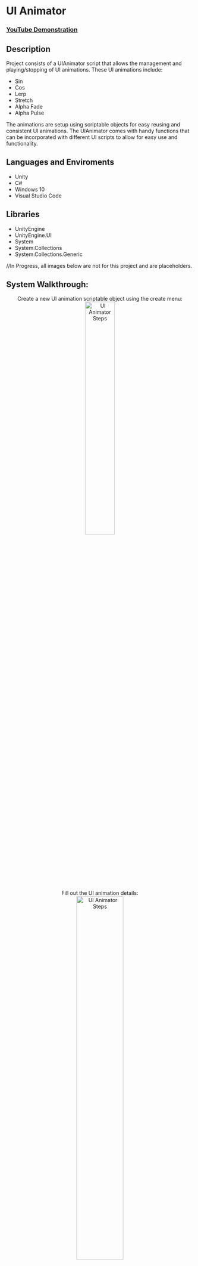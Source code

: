 <h1>UI Animator</h1>
 
 ### [YouTube Demonstration](https://www.youtube.com/watch?v=7AJznm7RjCM)

<h2>Description</h2>
Project consists of a UIAnimator script that allows the management and playing/stopping of UI animations. These UI animations include:

- Sin
- Cos
- Lerp
- Stretch
- Alpha Fade
- Alpha Pulse

The animations are setup using scriptable objects for easy reusing and consistent UI animations. The UIAnimator comes with handy functions that can be incorporated with different UI scripts to allow for easy use and functionality.
<br/>

<h2>Languages and Enviroments</h2>

- Unity
- C#
- Windows 10
- Visual Studio Code

<h2>Libraries</h2>

- UnityEngine
- UnityEngine.UI
- System
- System.Collections
- System.Collections.Generic

//In Progress, all images below are not for this project and are placeholders.

<h2>System Walkthrough:</h2>
<p align="center">
Create a new UI animation scriptable object using the create menu: <br/>
<img src="https://i.imgur.com/xB3VrTb.png" height="40%" width="40%" alt="UI Animator Steps"/>
<br />
<br />
Fill out the UI animation details: <br/>
<img src="https://i.imgur.com/RyuKheZ.png" height="50%" width="50%" alt="UI Animator Steps"/>
<br />
<br />
Create your UI script, and attach it to a gameobject: <br/>
<img src="https://i.imgur.com/Jein4TR.png" height="50%" width="50%" alt="UI Animator Steps"/>
<br />
<br />
Get references to your UI components and UI animation scriptable object: <br/>
<img src="https://i.imgur.com/Lq02N4h.png" height="60%" width="60%" alt="UI Animator Steps"/>
<br />
<br />
Use the UIAnimator functions to play animations. Example: <br/>
<img src="https://i.imgur.com/NpvwaLx.png" height="80%" width="80%" alt="UI Animator Steps"/>
<br />
<br />
Before: <br/>
<img src="https://i.imgur.com/Zsdb9gX.png" height="70%" width="70%" alt="UI Animator Steps"/>
<br />
<br />
After: <br/>
<img src="https://i.imgur.com/HHZ2FtF.png" height="70%" width="70%" alt="UI Animator Steps"/>
<br />
<br />
Once the animation is finished the event is called, triggering a message in the console: <br/>
<img src="https://i.imgur.com/NybH88r.png" height="70%" width="70%" alt="UI Animator Steps"/>

